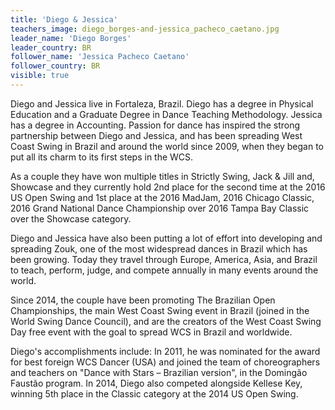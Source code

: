 ```yaml
---
title: 'Diego & Jessica'
teachers_image: diego_borges-and-jessica_pacheco_caetano.jpg
leader_name: 'Diego Borges'
leader_country: BR
follower_name: 'Jessica Pacheco Caetano'
follower_country: BR
visible: true
---
```


Diego and Jessica live in Fortaleza, Brazil. Diego has a degree in Physical Education and a Graduate Degree in Dance Teaching Methodology. Jessica has a degree in Accounting. Passion for dance has inspired the strong partnership between Diego and Jessica, and has been spreading West Coast Swing in Brazil and around the world since 2009, when they began to put all its charm to its first steps in the WCS.

As a couple they have won multiple titles in Strictly Swing, Jack & Jill and, Showcase and they currently hold 2nd place for the second time at the 2016 US Open Swing and 1st place at the 2016 MadJam, 2016 Chicago Classic, 2016 Grand National Dance Championship over 2016 Tampa Bay Classic over the Showcase category.

Diego and Jessica have also been putting a lot of effort into developing and spreading Zouk, one of the most widespread dances in Brazil which has been growing. Today they travel through Europe, America, Asia, and Brazil to teach, perform, judge, and compete annually in many events around the world.

Since 2014, the couple have been promoting The Brazilian Open Championships, the main West Coast Swing event in Brazil (joined in the World Swing Dance Council), and are the creators of the West Coast Swing Day free event with the goal to spread WCS in Brazil and worldwide.

Diego's accomplishments include: In 2011, he was nominated for the award for best foreign WCS Dancer (USA) and joined the team of choreographers and teachers on "Dance with Stars – Brazilian version", in the Domingão Faustão program. In 2014, Diego also competed alongside Kellese Key, winning 5th place in the Classic category at the 2014 US Open Swing. 